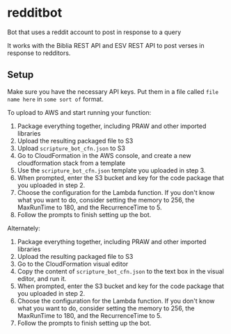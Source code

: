 # redditbot
Bot that uses a reddit account to post in response to a query

It works with the Biblia REST API and ESV REST API to post verses in response to redditors.

## Setup

Make sure you have the necessary API keys. Put them in a file called `file name here` in `some sort of` format.

To upload to AWS and start running your function:

 1. Package everything together, including PRAW and other imported libraries
 2. Upload the resulting packaged file to S3
 3. Upload `scripture_bot_cfn.json` to S3
 4. Go to CloudFormation in the AWS console, and create a new cloudformation stack from a template
 5. Use the `scripture_bot_cfn.json` template you uploaded in step 3.
 6. When prompted, enter the S3 bucket and key for the code package that you uploaded in step 2.
 7. Choose the configuration for the Lambda function. If you don't know what you want to do, consider setting the memory to 256, the MaxRunTime to 180, and the RecurrenceTime to 5.
 8. Follow the prompts to finish setting up the bot.

 Alternately:

 1. Package everything together, including PRAW and other imported libraries
 2. Upload the resulting packaged file to S3
 3. Go to the CloudFormation visual editor
 4. Copy the content of `scripture_bot_cfn.json` to the text box in the visual editor, and run it.
 5. When prompted, enter the S3 bucket and key for the code package that you uploaded in step 2.
 6. Choose the configuration for the Lambda function. If you don't know what you want to do, consider setting the memory to 256, the MaxRunTime to 180, and the RecurrenceTime to 5.
 7. Follow the prompts to finish setting up the bot.